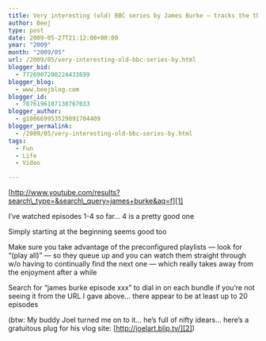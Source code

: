```yaml
---
title: Very interesting (old) BBC series by James Burke – tracks the thread of inventions underlying our specialized society
author: Beej
type: post
date: 2009-05-27T21:12:00+00:00
year: "2009"
month: "2009/05"
url: /2009/05/very-interesting-old-bbc-series-by.html
blogger_bid:
  - 7726907200224433699
blogger_blog:
  - www.beejblog.com
blogger_id:
  - 7876196107130767033
blogger_author:
  - g108669953529091704409
blogger_permalink:
  - /2009/05/very-interesting-old-bbc-series-by.html
tags:
  - Fun
  - Life
  - Video

---
```

[http://www.youtube.com/results?search\_type=&search\_query=james+burke&aq=f][1]
  
I’ve watched episodes 1-4 so far… 4 is a pretty good one
  
Simply starting at the beginning seems good too
  
Make sure you take advantage of the preconfigured playlists &#8212; look for “(play all)” &#8212; so they queue up and you can watch them straight through w/o having to continually find the next one &#8212; which really takes away from the enjoyment after a while
  
Search for “james burke episode xxx” to dial in on each bundle if you’re not seeing it from the URL I gave above… there appear to be at least up to 20 episodes
  
(btw: My buddy Joel turned me on to it… he’s full of nifty idears… here’s a gratuitous plug for his vlog site: [http://joelart.blip.tv/][2])

 [1]: http://www.youtube.com/results?search_type=&search_query=james+burke&aq=f
 [2]: http://joelart.blip.tv/ "http://joelart.blip.tv/"